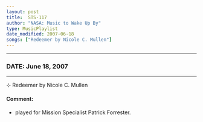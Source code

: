 ```yaml
---
layout: post
title:  STS-117
author: "NASA: Music to Wake Up By"
type: MusicPlaylist
date_modified: 2007-06-18
songs: ["Redeemer by Nicole C. Mullen"]
---
```


----
### DATE: June 18, 2007
----
⊹ Redeemer by Nicole C. Mullen

#### Comment:
* played for Mission Specialist Patrick Forrester.



<br/>
<center>
	<a target="_blank"
	   href="https://twitter.com/intent/tweet?hashtags=Space,NASA,Playlist,NASAWakeupCalls,SpaceProgram&text={{ page.author}}, '{{ page.songs.first }}' {{ page.title }}, {{ page.date | date: '%B %d, %Y' }}. {{ site.url }}{{ page.url }} @nasawakeupcalls">
	   <i class="fab fa-twitter" alt="Tweet this page" style="font-size: 1.3em;"></i>
	</a>
	&nbsp; 	<i class="fas fa-user-astronaut" style="font-size: 1.5em;"></i> &nbsp;
    <a type="amzn" search="'Redeemer by Nicole C. Mullen'" category="popular music">
        <i class="fab fa-amazon" style="font-size: 1.3em;"></i>
    </a>
</center>
